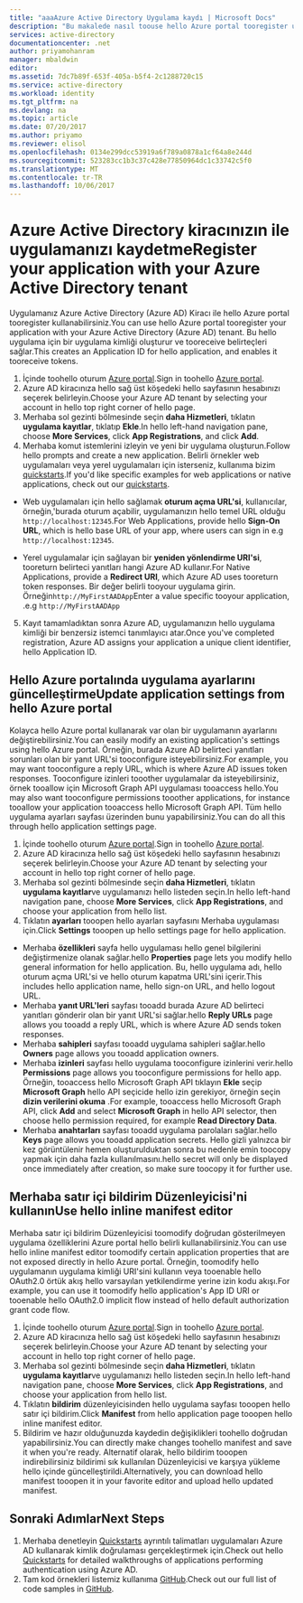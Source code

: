 ```yaml
---
title: "aaaAzure Active Directory Uygulama kaydı | Microsoft Docs"
description: "Bu makalede nasıl toouse hello Azure portal tooregister uygulama Azure Active Directory ile açıklanır"
services: active-directory
documentationcenter: .net
author: priyamohanram
manager: mbaldwin
editor: 
ms.assetid: 7dc7b89f-653f-405a-b5f4-2c1288720c15
ms.service: active-directory
ms.workload: identity
ms.tgt_pltfrm: na
ms.devlang: na
ms.topic: article
ms.date: 07/20/2017
ms.author: priyamo
ms.reviewer: elisol
ms.openlocfilehash: 0134e299dcc53919a6f789a0878a1cf64a8e244d
ms.sourcegitcommit: 523283cc1b3c37c428e77850964dc1c33742c5f0
ms.translationtype: MT
ms.contentlocale: tr-TR
ms.lasthandoff: 10/06/2017
---
```

# <a name="register-your-application-with-your-azure-active-directory-tenant"></a><span data-ttu-id="c4f4f-103">Azure Active Directory kiracınızın ile uygulamanızı kaydetme</span><span class="sxs-lookup"><span data-stu-id="c4f4f-103">Register your application with your Azure Active Directory tenant</span></span>

<span data-ttu-id="c4f4f-104">Uygulamanız Azure Active Directory (Azure AD) Kiracı ile hello Azure portal tooregister kullanabilirsiniz.</span><span class="sxs-lookup"><span data-stu-id="c4f4f-104">You can use hello Azure portal tooregister your application with your Azure Active Directory (Azure AD) tenant.</span></span> <span data-ttu-id="c4f4f-105">Bu hello uygulama için bir uygulama kimliği oluşturur ve tooreceive belirteçleri sağlar.</span><span class="sxs-lookup"><span data-stu-id="c4f4f-105">This creates an Application ID for hello application, and enables it tooreceive tokens.</span></span>

1. <span data-ttu-id="c4f4f-106">İçinde toohello oturum [Azure portal](https://portal.azure.com).</span><span class="sxs-lookup"><span data-stu-id="c4f4f-106">Sign in toohello [Azure portal](https://portal.azure.com).</span></span>
2. <span data-ttu-id="c4f4f-107">Azure AD kiracınıza hello sağ üst köşedeki hello sayfasının hesabınızı seçerek belirleyin.</span><span class="sxs-lookup"><span data-stu-id="c4f4f-107">Choose your Azure AD tenant by selecting your account in hello top right corner of hello page.</span></span>
3. <span data-ttu-id="c4f4f-108">Merhaba sol gezinti bölmesinde seçin **daha Hizmetleri**, tıklatın **uygulama kayıtlar**, tıklatıp **Ekle**.</span><span class="sxs-lookup"><span data-stu-id="c4f4f-108">In hello left-hand navigation pane, choose **More Services**, click **App Registrations**, and click **Add**.</span></span>
4. <span data-ttu-id="c4f4f-109">Merhaba komut istemlerini izleyin ve yeni bir uygulama oluşturun.</span><span class="sxs-lookup"><span data-stu-id="c4f4f-109">Follow hello prompts and create a new application.</span></span> <span data-ttu-id="c4f4f-110">Belirli örnekler web uygulamaları veya yerel uygulamaları için isterseniz, kullanıma bizim [quickstarts](active-directory-developers-guide.md).</span><span class="sxs-lookup"><span data-stu-id="c4f4f-110">If you'd like specific examples for web applications or native applications, check out our [quickstarts](active-directory-developers-guide.md).</span></span>
  * <span data-ttu-id="c4f4f-111">Web uygulamaları için hello sağlamak **oturum açma URL'si**, kullanıcılar, örneğin,'burada oturum açabilir, uygulamanızın hello temel URL olduğu `http://localhost:12345`.</span><span class="sxs-lookup"><span data-stu-id="c4f4f-111">For Web Applications, provide hello **Sign-On URL**, which is hello base URL of your app, where users can sign in e.g `http://localhost:12345`.</span></span>
<!--TODO: add once App ID URI is configurable: hello **App ID URI** is a unique identifier for your application. hello convention is toouse `https://<tenant-domain>/<app-name>`, e.g. `https://contoso.onmicrosoft.com/my-first-aad-app`-->
  * <span data-ttu-id="c4f4f-112">Yerel uygulamalar için sağlayan bir **yeniden yönlendirme URI'si**, tooreturn belirteci yanıtları hangi Azure AD kullanır.</span><span class="sxs-lookup"><span data-stu-id="c4f4f-112">For Native Applications, provide a **Redirect URI**, which Azure AD uses tooreturn token responses.</span></span> <span data-ttu-id="c4f4f-113">Bir değer belirli tooyour uygulama girin. Örneğin`http://MyFirstAADApp`</span><span class="sxs-lookup"><span data-stu-id="c4f4f-113">Enter a value specific tooyour application, .e.g `http://MyFirstAADApp`</span></span>
5. <span data-ttu-id="c4f4f-114">Kayıt tamamladıktan sonra Azure AD, uygulamanızın hello uygulama kimliği bir benzersiz istemci tanımlayıcı atar.</span><span class="sxs-lookup"><span data-stu-id="c4f4f-114">Once you've completed registration, Azure AD assigns your application a unique client identifier, hello Application ID.</span></span>

## <a name="update-application-settings-from-hello-azure-portal"></a><span data-ttu-id="c4f4f-115">Hello Azure portalında uygulama ayarlarını güncelleştirme</span><span class="sxs-lookup"><span data-stu-id="c4f4f-115">Update application settings from hello Azure portal</span></span>

<span data-ttu-id="c4f4f-116">Kolayca hello Azure portal kullanarak var olan bir uygulamanın ayarlarını değiştirebilirsiniz.</span><span class="sxs-lookup"><span data-stu-id="c4f4f-116">You can easily modify an existing application's settings using hello Azure portal.</span></span> <span data-ttu-id="c4f4f-117">Örneğin, burada Azure AD belirteci yanıtları sorunları olan bir yanıt URL'si tooconfigure isteyebilirsiniz.</span><span class="sxs-lookup"><span data-stu-id="c4f4f-117">For example, you may want tooconfigure a reply URL, which is where Azure AD issues token responses.</span></span> <span data-ttu-id="c4f4f-118">Tooconfigure izinleri tooother uygulamalar da isteyebilirsiniz, örnek tooallow için Microsoft Graph API uygulaması tooaccess hello.</span><span class="sxs-lookup"><span data-stu-id="c4f4f-118">You may also want tooconfigure permissions tooother applications, for instance tooallow your application tooaccess hello Microsoft Graph API.</span></span> <span data-ttu-id="c4f4f-119">Tüm hello uygulama ayarları sayfası üzerinden bunu yapabilirsiniz.</span><span class="sxs-lookup"><span data-stu-id="c4f4f-119">You can do all this through hello application settings page.</span></span>

1. <span data-ttu-id="c4f4f-120">İçinde toohello oturum [Azure portal](https://portal.azure.com).</span><span class="sxs-lookup"><span data-stu-id="c4f4f-120">Sign in toohello [Azure portal](https://portal.azure.com).</span></span>
2. <span data-ttu-id="c4f4f-121">Azure AD kiracınıza hello sağ üst köşedeki hello sayfasının hesabınızı seçerek belirleyin.</span><span class="sxs-lookup"><span data-stu-id="c4f4f-121">Choose your Azure AD tenant by selecting your account in hello top right corner of hello page.</span></span>
3. <span data-ttu-id="c4f4f-122">Merhaba sol gezinti bölmesinde seçin **daha Hizmetleri**, tıklatın **uygulama kayıtlar**ve uygulamanızı hello listeden seçin.</span><span class="sxs-lookup"><span data-stu-id="c4f4f-122">In hello left-hand navigation pane, choose **More Services**, click **App Registrations**, and choose your application from hello list.</span></span>
4. <span data-ttu-id="c4f4f-123">Tıklatın **ayarları** tooopen hello ayarları sayfasını Merhaba uygulaması için.</span><span class="sxs-lookup"><span data-stu-id="c4f4f-123">Click **Settings** tooopen up hello settings page for hello application.</span></span>
  * <span data-ttu-id="c4f4f-124">Merhaba **özellikleri** sayfa hello uygulaması hello genel bilgilerini değiştirmenize olanak sağlar.</span><span class="sxs-lookup"><span data-stu-id="c4f4f-124">hello **Properties** page lets you modify hello general information for hello application.</span></span> <span data-ttu-id="c4f4f-125">Bu, hello uygulama adı, hello oturum açma URL'si ve hello oturum kapatma URL'sini içerir.</span><span class="sxs-lookup"><span data-stu-id="c4f4f-125">This includes hello application name, hello sign-on URL, and hello logout URL.</span></span>
  * <span data-ttu-id="c4f4f-126">Merhaba **yanıt URL'leri** sayfası tooadd burada Azure AD belirteci yanıtları gönderir olan bir yanıt URL'si sağlar.</span><span class="sxs-lookup"><span data-stu-id="c4f4f-126">hello **Reply URLs** page allows you tooadd a reply URL, which is where Azure AD sends token responses.</span></span>
  * <span data-ttu-id="c4f4f-127">Merhaba **sahipleri** sayfası tooadd uygulama sahipleri sağlar.</span><span class="sxs-lookup"><span data-stu-id="c4f4f-127">hello **Owners** page allows you tooadd application owners.</span></span>
  * <span data-ttu-id="c4f4f-128">Merhaba **izinleri** sayfası hello uygulama tooconfigure izinlerini verir.</span><span class="sxs-lookup"><span data-stu-id="c4f4f-128">hello **Permissions** page allows you tooconfigure permissions for hello app.</span></span> <span data-ttu-id="c4f4f-129">Örneğin, tooaccess hello Microsoft Graph API tıklayın **Ekle** seçip **Microsoft Graph** hello API seçicide hello izin gerekiyor, örneğin seçin **dizin verilerini okuma** .</span><span class="sxs-lookup"><span data-stu-id="c4f4f-129">For example, tooaccess hello Microsoft Graph API, click **Add** and select **Microsoft Graph** in hello API selector, then choose hello permission required, for example **Read Directory Data**.</span></span>
  * <span data-ttu-id="c4f4f-130">Merhaba **anahtarları** sayfası tooadd uygulama parolaları sağlar.</span><span class="sxs-lookup"><span data-stu-id="c4f4f-130">hello **Keys** page allows you tooadd application secrets.</span></span> <span data-ttu-id="c4f4f-131">Hello gizli yalnızca bir kez görüntülenir hemen oluşturulduktan sonra bu nedenle emin toocopy yapmak için daha fazla kullanılmasını.</span><span class="sxs-lookup"><span data-stu-id="c4f4f-131">hello secret will only be displayed once immediately after creation, so make sure toocopy it for further use.</span></span>

## <a name="use-hello-inline-manifest-editor"></a><span data-ttu-id="c4f4f-132">Merhaba satır içi bildirim Düzenleyicisi'ni kullanın</span><span class="sxs-lookup"><span data-stu-id="c4f4f-132">Use hello inline manifest editor</span></span>

<span data-ttu-id="c4f4f-133">Merhaba satır içi bildirim Düzenleyicisi toomodify doğrudan gösterilmeyen uygulama özelliklerini Azure portal hello belirli kullanabilirsiniz.</span><span class="sxs-lookup"><span data-stu-id="c4f4f-133">You can use hello inline manifest editor toomodify certain application properties that are not exposed directly in hello Azure portal.</span></span> <span data-ttu-id="c4f4f-134">Örneğin, toomodify hello uygulamanın uygulama kimliği URI'sini kullanın veya tooenable hello OAuth2.0 örtük akış hello varsayılan yetkilendirme yerine izin kodu akışı.</span><span class="sxs-lookup"><span data-stu-id="c4f4f-134">For example, you can use it toomodify hello application's App ID URI or tooenable hello OAuth2.0 implicit flow instead of hello default authorization grant code flow.</span></span>

1. <span data-ttu-id="c4f4f-135">İçinde toohello oturum [Azure portal](https://portal.azure.com).</span><span class="sxs-lookup"><span data-stu-id="c4f4f-135">Sign in toohello [Azure portal](https://portal.azure.com).</span></span>
2. <span data-ttu-id="c4f4f-136">Azure AD kiracınıza hello sağ üst köşedeki hello sayfasının hesabınızı seçerek belirleyin.</span><span class="sxs-lookup"><span data-stu-id="c4f4f-136">Choose your Azure AD tenant by selecting your account in hello top right corner of hello page.</span></span>
3. <span data-ttu-id="c4f4f-137">Merhaba sol gezinti bölmesinde seçin **daha Hizmetleri**, tıklatın **uygulama kayıtlar**ve uygulamanızı hello listeden seçin.</span><span class="sxs-lookup"><span data-stu-id="c4f4f-137">In hello left-hand navigation pane, choose **More Services**, click **App Registrations**, and choose your application from hello list.</span></span>
4. <span data-ttu-id="c4f4f-138">Tıklatın **bildirim** düzenleyicisinden hello uygulama sayfası tooopen hello satır içi bildirim.</span><span class="sxs-lookup"><span data-stu-id="c4f4f-138">Click **Manifest** from hello application page tooopen hello inline manifest editor.</span></span>
5. <span data-ttu-id="c4f4f-139">Bildirim ve hazır olduğunuzda kaydedin değişiklikleri toohello doğrudan yapabilirsiniz.</span><span class="sxs-lookup"><span data-stu-id="c4f4f-139">You can directly make changes toohello manifest and save it when you're ready.</span></span> <span data-ttu-id="c4f4f-140">Alternatif olarak, hello bildirim tooopen indirebilirsiniz bildirimi sık kullanılan Düzenleyicisi ve karşıya yükleme hello içinde güncelleştirildi.</span><span class="sxs-lookup"><span data-stu-id="c4f4f-140">Alternatively, you can download hello manifest tooopen it in your favorite editor and upload hello updated manifest.</span></span>

## <a name="next-steps"></a><span data-ttu-id="c4f4f-141">Sonraki Adımlar</span><span class="sxs-lookup"><span data-stu-id="c4f4f-141">Next Steps</span></span>

1. <span data-ttu-id="c4f4f-142">Merhaba denetleyin [Quickstarts](active-directory-developers-guide.md) ayrıntılı talimatları uygulamaları Azure AD kullanarak kimlik doğrulaması gerçekleştirmek için.</span><span class="sxs-lookup"><span data-stu-id="c4f4f-142">Check out hello [Quickstarts](active-directory-developers-guide.md) for detailed walkthroughs of applications performing authentication using Azure AD.</span></span>
2. <span data-ttu-id="c4f4f-143">Tam kod örnekleri listemiz kullanıma [GitHub](https://github.com/azure-samples).</span><span class="sxs-lookup"><span data-stu-id="c4f4f-143">Check out our full list of code samples in [GitHub](https://github.com/azure-samples).</span></span>
